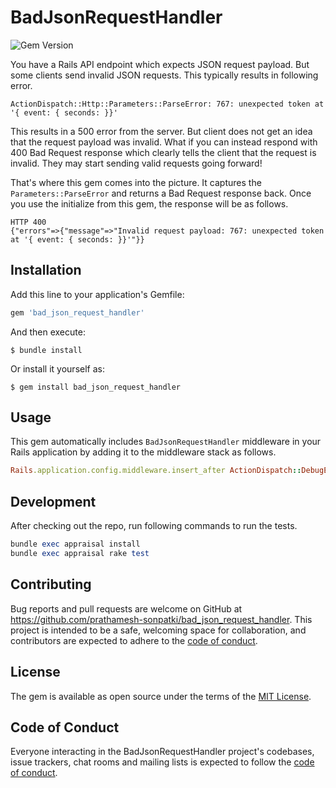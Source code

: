 # BadJsonRequestHandler

![Gem Version][gem-version-img]

You have a Rails API endpoint which expects JSON request payload. But some clients
send invalid JSON requests.
This typically results in following error.

```
ActionDispatch::Http::Parameters::ParseError: 767: unexpected token at '{ event: { seconds: }}'
```

This results in a 500 error from the server. But client does not get an idea that the
request payload was invalid. What if you can instead respond with 400 Bad Request response
which clearly tells the client that the request is invalid. They may start sending valid
requests going forward!

That's where this gem comes into the picture. It captures the `Parameters::ParseError`
and returns a Bad Request response back. Once you use the initialize from this gem,
the response will be as follows.

```
HTTP 400
{"errors"=>{"message"=>"Invalid request payload: 767: unexpected token at '{ event: { seconds: }}'"}}
```

## Installation

Add this line to your application's Gemfile:

```ruby
gem 'bad_json_request_handler'
```

And then execute:

    $ bundle install

Or install it yourself as:

    $ gem install bad_json_request_handler

## Usage

This gem automatically includes `BadJsonRequestHandler` middleware in your Rails application
by adding it to the middleware stack as follows.

```rb
Rails.application.config.middleware.insert_after ActionDispatch::DebugExceptions, BadJsonRequestHandler::Middleware
```
## Development

After checking out the repo, run following commands to run the tests.

```rb
bundle exec appraisal install
bundle exec appraisal rake test
```

## Contributing

Bug reports and pull requests are welcome on GitHub at https://github.com/prathamesh-sonpatki/bad_json_request_handler. This project is intended to be a safe, welcoming space for collaboration, and contributors are expected to adhere to the [code of conduct](https://github.com/prathamesh-sonpatki/bad_json_request_handler/blob/master/CODE_OF_CONDUCT.md).


## License

The gem is available as open source under the terms of the [MIT License](https://opensource.org/licenses/MIT).

## Code of Conduct

Everyone interacting in the BadJsonRequestHandler project's codebases, issue trackers, chat rooms and mailing lists is expected to follow the [code of conduct](https://github.com/prathamesh-sonpatki/bad_json_request_handler/blob/master/CODE_OF_CONDUCT.md).

[gem-version-img]: https://badge.fury.io/rb/bad_json_request_handler.svg
